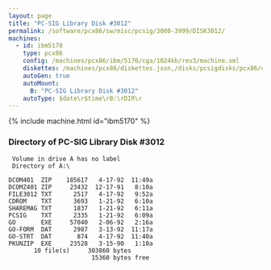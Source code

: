 ```yaml
---
layout: page
title: "PC-SIG Library Disk #3012"
permalink: /software/pcx86/sw/misc/pcsig/3000-3999/DISK3012/
machines:
  - id: ibm5170
    type: pcx86
    config: /machines/pcx86/ibm/5170/cga/1024kb/rev3/machine.xml
    diskettes: /machines/pcx86/diskettes.json,/disks/pcsigdisks/pcx86/diskettes.json
    autoGen: true
    autoMount:
      B: "PC-SIG Library Disk #3012"
    autoType: $date\r$time\rB:\rDIR\r
---
```


{% include machine.html id="ibm5170" %}

### Directory of PC-SIG Library Disk #3012

     Volume in drive A has no label
     Directory of A:\

    DCOM401  ZIP    185617   4-17-92  11:49a
    DCOMZ401 ZIP     23432  12-17-91   8:10a
    FILE3012 TXT      2517   4-17-92   9:52a
    CDROM    TXT      3693   1-21-92   6:10a
    SHAREMAG TXT      1837   1-21-92   6:11a
    PCSIG    TXT      2335   1-21-92   6:09a
    GO       EXE     57040   2-06-92   2:16a
    GO-FORM  DAT      2987   3-13-92  11:17a
    GO-STRT  DAT       874   4-17-92  11:40a
    PKUNZIP  EXE     23528   3-15-90   1:10a
           10 file(s)     303860 bytes
                           15360 bytes free
